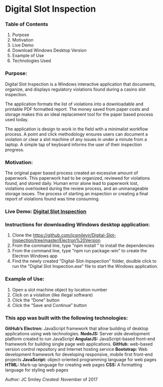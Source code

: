 # **Digital Slot Inspection**
### Table of Contents
1.	Purpose
2.	Motivation
3.	Live Demo
4.	Download Windows Desktop Version
5.	Example of Use
6.	Technologies Used

### Purpose:
Digital Slot Inspection is a Windows interactive application that documents, organize, and displays regulatory violations found during a casino slot inspection.  

The application formats the list of violations into a downloadable and printable PDF formatted report. The money saved from paper costs and storage makes this an ideal replacement tool for the paper based process used today. 

The application is design to work in the field with a minimalist workflow process. A point and click methodology ensures users can document a violation or clear a slot machine of any issues in under a minute from a laptop. A simple tap of keyboard informs the user of their inspection progress. 

### Motivation: 
The original paper based process created an excessive amount of paperwork.  This paperwork had to be organized, reviewed for violations found, and stored daily. Human error alone lead to paperwork lost, violations overlooked during the review process, and an unmanageable storage issues. The process of starting an inspection or creating a final report of violations found was time consuming.  

### Live Demo: [Digital Slot Inspection](https://jcsmileyjr.github.io/Digital-Slot-Inspection/#!/splash)

### Instructions for downloading Windows desktop application:
1.	Clone the https://github.com/jcsmileyjr/Digital-Slot-Inspection/tree/master/Electron%20Version 
2. 	From the command line, type "npm install " to install the dependencies
3.	From the command line, type "npm run package-win" to create the Electron Windows app
4. 	Find the newly created "Digital-Slot-Inpspection" folder, doulble click to run the
	"Digital Slot Inspection.exe" file to start the Windows application.

### Example of Use:
1.	Open a slot machine object by location number
2.	Click on a violation (like illegal software)
3.	Click the “Done” button
4.	Click the “Save and Continue” button

### This app was built with the following technologies:
**GitHub’s Electron:** JavaScript framework that allow building of desktop applications using web technologies.
**NodeJS:** Server side development platform created to run JavaScript
**AngularJS:** JavaScript-based front-end framework for building single page web applications.
**GitHub:** web-based version control repository and Internet hosting service
**Bootstrap:** Web development framework for developing responsive, mobile first front-end projects
**JavaScript:**  object-oriented programming language for web pages
**HTML:**  Mark-up language for creating web pages
**CSS:**  A formatting language for styling web pages

*Author:* JC Smiley
*Created:* November of 2017